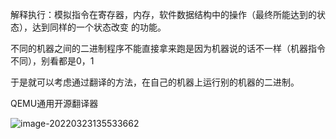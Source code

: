 解释执行：模拟指令在寄存器，内存，软件数据结构中的操作（最终所能达到的状态），达到同样的一个状态改变  的功能。

不同的机器之间的二进制程序不能直接拿来跑是因为机器说的话不一样（机器指令不同），别看都是0，1

于是就可以考虑通过翻译的方法，在自己的机器上运行别的机器的二进制。

QEMU通用开源翻译器

![image-20220323135533662](C:\Users\s'c\AppData\Roaming\Typora\typora-user-images\image-20220323135533662.png)

